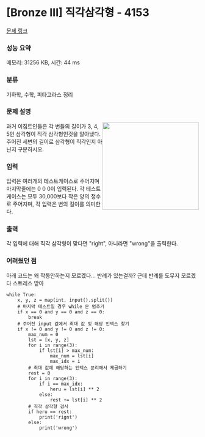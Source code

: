 # [Bronze III] 직각삼각형 - 4153 

[문제 링크](https://www.acmicpc.net/problem/4153) 

### 성능 요약

메모리: 31256 KB, 시간: 44 ms

### 분류

기하학, 수학, 피타고라스 정리

### 문제 설명

<p><img alt="" src="https://www.acmicpc.net/upload/images3/rope-triangle.gif" style="float:right; height:229px; width:252px"> 과거 이집트인들은 각 변들의 길이가 3, 4, 5인 삼각형이 직각 삼각형인것을 알아냈다. 주어진 세변의 길이로 삼각형이 직각인지 아닌지 구분하시오.</p>

### 입력 

 <p>
	입력은 여러개의 테스트케이스로 주어지며 마지막줄에는 0 0 0이 입력된다. 각 테스트케이스는 모두 30,000보다 작은 양의 정수로 주어지며, 각 입력은 변의 길이를 의미한다.
</p>

### 출력 

 <p>각 입력에 대해 직각 삼각형이 맞다면 "right", 아니라면 "wrong"을 출력한다.</p>

### 어려웠던 점

 <p>아래 코드는 왜 작동안하는지 모르겠다... 반례가 있는걸까? 근데 반례를 도무지 모르겠다 스트레스 받아</p>

```
while True:
    x, y, z = map(int, input().split())
    # 마지막 테스트일 경우 while 문 멈추기
    if x == 0 and y == 0 and z == 0:
        break
    # 주어진 input 값에서 최대 값 및 해당 인덱스 찾기
    if x != 0 and y != 0 and z != 0:
        max_num = 0
        lst = [x, y, z]
        for i in range(3):
            if lst[i] > max_num:
                max_num = lst[i]
                max_idx = i
        # 최대 값에 해당하는 인덱스 분리해서 제곱하기
        rest = 0
        for i in range(3):
            if i == max_idx:
                heru = lst[i] ** 2
            else:
                rest += lst[i] ** 2
        # 직각 삼각형 검사
        if heru == rest:
            print('rignt')
        else:
            print('wrong')
```

